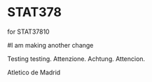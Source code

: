 # STAT378
for STAT37810


#I am making another change

Testing testing. Attenzione. Achtung. Attencion.

Atletico de Madrid
